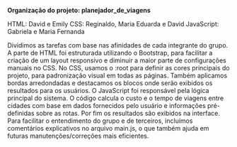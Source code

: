 **Organização do projeto: planejador_de_viagens**

HTML: David e Emily
CSS: Reginaldo, Maria Eduarda e David
JavaScript: Gabriela e Maria Fernanda

Dividimos as tarefas com base nas afinidades de cada integrante do grupo. A parte de HTML foi estruturada utilizando o Bootstrap, para facilitar a criação de um layout responsivo e diminuir a maior parte de configurações manuais no CSS.
No CSS, usamos o :root para definir as cores principais do projeto, para padronização visual em todas as páginas. Também aplicamos bordas arredondadas e destacamos os blocos onde serão exibidos os resultados para os usuários.
O JavaScript foi responsável pela lógica principal do sistema. O código calcula o custo e o tempo de viagens entre cidades com base em dados fornecidos pelo usuário e informações pré-definidas sobre as rotas. Por fim os resultados são exibidos na interface.
Para facilitar o entendimento do grupo e de terceiros, incluímos comentários explicativos no arquivo main.js, o que também ajuda em futuras manutenções/correções mais eficientes.
